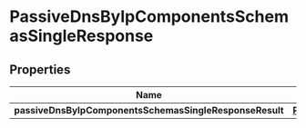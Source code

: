 # PassiveDnsByIpComponentsSchemasSingleResponse

## Properties
Name | Type | Description | Notes
------------ | ------------- | ------------- | -------------
**passiveDnsByIpComponentsSchemasSingleResponseResult** | [**PassiveDnsByIp**](PassiveDnsByIp.md) |  |  [optional]
